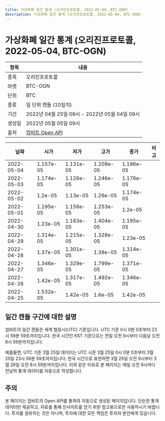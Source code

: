 ```yaml
---
title: 가상화폐 일간 통계 (오리진프로토콜, 2022-05-04, BTC-OGN)
description: 가상화폐 일간 통계 (오리진프로토콜, 2022-05-04, BTC-OGN)
---
```



가상화폐 일간 통계 (오리진프로토콜, 2022-05-04, BTC-OGN)
===

|항목|내용|
|--|--|
|종목|오리진프로토콜|
|마켓|BTC-OGN|
|단위|BTC|
|종류|일 단위 캔들 (10일치)|
|기간|2022년 04월 25일 09시 - 2022년 05월 04일 09시|
|생성일|2022년 05월 05일 09시|
|출처|[업비트 Open API](https://docs.upbit.com)|


|날짜|시가|저가|고가|종가|비고|
|--|--|--|--|--|--|
|2022-05-04|1.157e-05|1.131e-05|1.209e-05|1.196e-05|    |
|2022-05-03|1.174e-05|1.126e-05|1.246e-05|1.176e-05|    |
|2022-05-02|1.2e-05|1.13e-05|1.26e-05|1.174e-05|    |
|2022-05-01|1.195e-05|1.156e-05|1.253e-05|1.2e-05|    |
|2022-04-30|1.23e-05|1.163e-05|1.404e-05|1.195e-05|    |
|2022-04-29|1.314e-05|1.215e-05|1.328e-05|1.23e-05|    |
|2022-04-28|1.37e-05|1.301e-05|1.38e-05|1.314e-05|    |
|2022-04-27|1.346e-05|1.329e-05|1.799e-05|1.371e-05|    |
|2022-04-26|1.42e-05|1.317e-05|1.492e-05|1.346e-05|    |
|2022-04-25|1.532e-05|1.42e-05|1.6e-05|1.42e-05|    |


일간 캔들 구간에 대한 설명
---


업비트의 일간 캔들은 세계 협정시(UTC) 기준입니다. 
UTC 기준 0시 0분 0초부터 23시 59분 59초까지입니다. 
한국 시간인 KST 기준으로는 전일 오전 9시부터 다음날 오전 8시 59분까지입니다. 


예를들면, UTC 기준 3월 25일 데이터는 UTC 시준 3월 25일 0시 0분 0초부터 3월 25일 23시 59분 59초까지입니다. 
한국 시간으로 표현하면 3월 25일 오전 9시부터 3월 26일 오전 8시 59분까지입니다. 
이와 같은 이유로 본 페이지는 매일 오전 9시마다 전날의 통계 데이터를 자동으로 작성합니다. 


주의
---


본 페이지는 업비트의 Open API를 통하여 자동으로 생성된 페이지입니다. 
단순한 통계 데이터만 제공하고, 자료를 통해 인사이트를 얻기 위한 참고용으로만 사용하시기 바랍니다. 
투자를 권유하는 것은 아니며, 투자에 대한 모든 책임은 투자자 본인에게 있습니다. 
